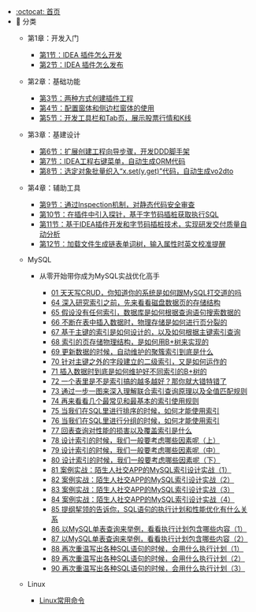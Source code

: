 - [:octocat: 首页](/README)
- :memo: 分类
   - 第1章：开发入门
   
       - [第1节：IDEA 插件怎么开发](/md/idea-plugin/2021-08-27-技术调研IDEA插件怎么开发.md)
       - [第2节：IDEA 插件怎么发布](/md/idea-plugin/2021-08-29-技术实践IDEA插件怎么发布.md)
   
   - 第2章：基础功能
   
       - [第3节：两种方式创建插件工程](/md/idea-plugin/2021-10-18-第一节：两种方式创建插件工程.md)
       - [第4节：配置窗体和侧边栏窗体的使用](/md/idea-plugin/2021-11-03-第二节：配置窗体和侧边栏窗体的使用.md)
       - [第5节：开发工具栏和Tab页，展示股票行情和K线](/md/idea-plugin/2021-11-18-第三节：开发工具栏和Tab页展示股票行情和K线.md)
   
   - 第3章：基建设计
   
       - [第6节：扩展创建工程向导步骤，开发DDD脚手架](/md/idea-plugin/2021-11-24-第四节：扩展创建工程向导步骤开发DDD脚手架.md)
       - [第7节：IDEA工程右键菜单，自动生成ORM代码](/md/idea-plugin/2021-12-08-第五节：IDEA工程右键菜单自动生成ORM代码.md)
       - [第8节：选定对象批量织入“x.set(y.get)”代码，自动生成vo2dto](/md/idea-plugin/2021-12-14-第六节：以织入代码的方式自动处理vo2dto.md)
   
   - 第4章：辅助工具
       
       - [第9节：通过Inspection机制，对静态代码安全审查](/md/idea-plugin/2021-12-22-第7节：通过Inspection机制为静态代码安全审查.md)
       - [第10节：在插件中引入探针，基于字节码插桩获取执行SQL](/md/idea-plugin/2022-01-17-第8节：在插件中引入探针基于字节码插桩获取执行SQL.md)
       - [第11节：基于IDEA插件开发和字节码插桩技术，实现研发交付质量自动分析](/md/idea-plugin/2022-01-22-第9节：加载文件生成链表单词树输入属性时英文校准提醒.md)
       - [第12节：加载文件生成链表单词树，输入属性时英文校准提醒](/md/idea-plugin/2022-01-23-第10节：基于字节码插桩采集数据实现代码交付质量自动分析.md)


   - MySQL

        - 从零开始带你成为MySQL实战优化高手
   
           - [01 天天写CRUD，你知道你的系统是如何跟MySQL打交道的吗](/md/mysql/01.md)
           - [64 深入研究索引之前，先来看看磁盘数据页的存储结构](/md/mysql/从零开始带你成为MySQL实战优化高手/64-108/64.md)
           - [65 假设没有任何索引，数据库是如何根据查询语句搜索数据的](/md/mysql/从零开始带你成为MySQL实战优化高手/64-108/65.md)
           - [66 不断在表中插入数据时，物理存储是如何进行页分裂的](/md/mysql/从零开始带你成为MySQL实战优化高手/64-108/66.md)
           - [67 基于主键的索引是如何设计的，以及如何根据主键索引查询](/md/mysql/从零开始带你成为MySQL实战优化高手/64-108/67.md)
           - [68 索引的页存储物理结构，是如何用B+树来实现的](/md/mysql/从零开始带你成为MySQL实战优化高手/64-108/68.md)
           - [69 更新数据的时候，自动维护的聚簇索引到底是什么](/md/mysql/从零开始带你成为MySQL实战优化高手/64-108/69.md)
           - [70 针对主键之外的字段建立的二级索引，又是如何运作的](/md/mysql/从零开始带你成为MySQL实战优化高手/64-108/70.md)
           - [71 插入数据时到底是如何维护好不同索引的B+树的](/md/mysql/从零开始带你成为MySQL实战优化高手/64-108/71.md)
           - [72 一个表里是不是索引搞的越多越好？那你就大错特错了](/md/mysql/从零开始带你成为MySQL实战优化高手/64-108/72.md)
           - [73 通过一步一图来深入理解联合索引查询原理以及全值匹配规则](/md/mysql/从零开始带你成为MySQL实战优化高手/64-108/73.md)
           - [74 再来看看几个最常见和最基本的索引使用规则](/md/mysql/从零开始带你成为MySQL实战优化高手/64-108/74.md)
           - [75 当我们在SQL里进行排序的时候，如何才能使用索引](/md/mysql/从零开始带你成为MySQL实战优化高手/64-108/75.md)
           - [76 当我们在SQL里进行分组的时候，如何才能使用索引](/md/mysql/从零开始带你成为MySQL实战优化高手/64-108/76.md)
           - [77 回表查询对性能的损害以及覆盖索引是什么](/md/mysql/从零开始带你成为MySQL实战优化高手/64-108/77.md)
           - [78 设计索引的时候，我们一般要考虑哪些因素呢（上）](/md/mysql/从零开始带你成为MySQL实战优化高手/64-108/78.md)
           - [79 设计索引的时候，我们一般要考虑哪些因素呢（中）](/md/mysql/从零开始带你成为MySQL实战优化高手/64-108/79.md)
           - [80 设计索引的时候，我们一般要考虑哪些因素呢（下）](/md/mysql/从零开始带你成为MySQL实战优化高手/64-108/80.md)
           - [81 案例实战：陌生人社交APP的MySQL索引设计实战（1）](/md/mysql/从零开始带你成为MySQL实战优化高手/64-108/81.md)
           - [82 案例实战：陌生人社交APP的MySQL索引设计实战（2）](/md/mysql/从零开始带你成为MySQL实战优化高手/64-108/82.md)
           - [83 案例实战：陌生人社交APP的MySQL索引设计实战（3）](/md/mysql/从零开始带你成为MySQL实战优化高手/64-108/83.md)
           - [84 案例实战：陌生人社交APP的MySQL索引设计实战（4）](/md/mysql/从零开始带你成为MySQL实战优化高手/64-108/84.md)
           - [85 提纲挈领的告诉你，SQL语句的执行计划和性能优化有什么关系](/md/mysql/从零开始带你成为MySQL实战优化高手/64-108/85.md)
           - [86 以MySQL单表查询来举例，看看执行计划包含哪些内容（1）](/md/mysql/从零开始带你成为MySQL实战优化高手/64-108/86.md)
           - [87 以MySQL单表查询来举例，看看执行计划包含哪些内容（2）](/md/mysql/从零开始带你成为MySQL实战优化高手/64-108/87.md)
           - [88 再次重温写出各种SQL语句的时候，会用什么执行计划（1）](/md/mysql/从零开始带你成为MySQL实战优化高手/64-108/88.md)
           - [89 再次重温写出各种SQL语句的时候，会用什么执行计划（2）](/md/mysql/从零开始带你成为MySQL实战优化高手/64-108/89.md)
           - [90 再次重温写出各种SQL语句的时候，会用什么执行计划（3）](/md/mysql/从零开始带你成为MySQL实战优化高手/64-108/90.md)

   - Linux

       - [Linux常用命令](/md/Linux常用命令/常用命令.md)
  